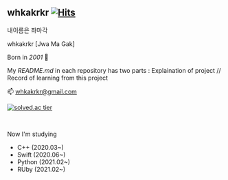 <!--
**whkakrkr/whkakrkr** is a ✨ _special_ ✨ repository because its `README.md` (this file) appears on your GitHub profile.
-->
## whkakrkr  [![Hits](https://hits.seeyoufarm.com/api/count/incr/badge.svg?url=https%3A%2F%2Fgithub.com%2Fwhkakrkr&count_bg=%23000000&title_bg=%23FAB0B0&icon=lg.svg&icon_color=%23000000&title=hits&edge_flat=false)](https://hits.seeyoufarm.com)   

내이름은 좌마각   

whkakrkr [Jwa Ma Gak]  

Born in *2001* :cake:   

My *README.md* in each repository has two parts : Explaination of project // Record of learning from this project  

📫 whkakrkr@gmail.com    

[![solved.ac tier](http://mazassumnida.wtf/api/generate_badge?boj=whkakrkr)](https://solved.ac/whkakrkr)   

</br>

Now I'm studying
- C++ (2020.03~)
- Swift (2020.06~)
- Python (2021.02~)
- RUby (2021.02~)
